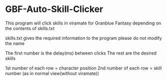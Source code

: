 # GBF-Auto-Skill-Clicker
This program will click skills in viramate for Granblue Fantasy depending on the contents of skills.txt

skills.txt gives the required information to the program please do not modify the name

The first number is the delay(ms) between clicks
The rest are the desired skills 

1st number of each row = character position
2nd number of each row = skill number (as in normal view(without viramate))